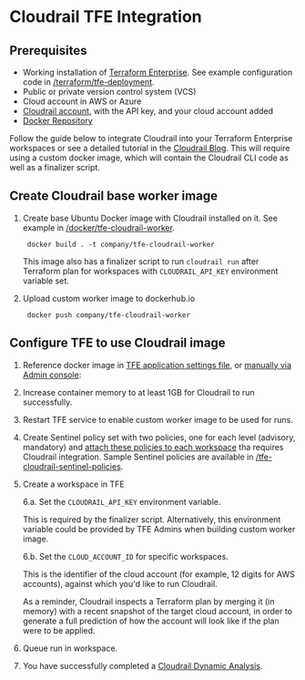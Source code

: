 # Cloudrail TFE Integration

## Prerequisites
* Working installation of [Terraform Enterprise](https://www.terraform.io/docs/enterprise/index.html). See example configuration code in [/terraform/tfe-deployment](terraform/tfe-deployment).
* Public or private version control system (VCS)
* Cloud account in AWS or Azure
* [Cloudrail account](https://web.cloudrail.app/), with the API key, and your cloud account added
* [Docker Repository](https://hub.docker.com/)

Follow the guide below to integrate Cloudrail into your Terraform Enterprise workspaces or see a detailed tutorial in the [Cloudrail Blog](https://indeni.com/blog/). This will require using a custom docker image, which will contain the Cloudrail CLI code as well as a finalizer script. 

## Create Cloudrail base worker image
1. Create base Ubuntu Docker image with Cloudrail installed on it. See example in [/docker/tfe-cloudrail-worker](docker/tfe-cloudrail-worker).

        docker build . -t company/tfe-cloudrail-worker

    This image also has a finalizer script to run `cloudrail run` after Terraform plan for workspaces with `CLOUDRAIL_API_KEY` environment variable set.
2. Upload custom worker image to dockerhub.io

        docker push company/tfe-cloudrail-worker

 
## Configure TFE to use Cloudrail image
1. Reference docker image in [TFE application settings file]((https://www.terraform.io/docs/enterprise/install/automating-the-installer.html#custom_image_tag)), or [manually via Admin console](https://www.terraform.io/docs/enterprise/install/installer.html#alternative-terraform-worker-image): 

2. Increase container memory to at least 1GB for Cloudrail to run successfully.
3. Restart TFE service to enable custom worker image to be used for runs.
4. Create Sentinel policy set with two policies, one for each level (advisory, mandatory) and [attach these policies to each workspace](https://www.terraform.io/docs/cloud/sentinel/manage-policies.html#managing-policy-sets) tha requires Cloudrail integration.  Sample Sentinel policies are available in [/tfe-cloudrail-sentinel-policies](tfe-cloudrail-sentinel-policies).
6. Create a workspace in TFE

    6.a. Set the `CLOUDRAIL_API_KEY` environment variable. 
    
    This is required by the finalizer script. Alternatively, this environment variable could be provided by TFE Admins when building custom worker image.
    
    6.b. Set the `CLOUD_ACCOUNT_ID` for specific workspaces. 
    
    This is the identifier of the cloud account (for example, 12 digits for AWS accounts), against which you'd like to run Cloudrail. 
    
    As a reminder, Cloudrail inspects a Terraform plan by merging it (in memory) with a recent snapshot of the target cloud account, in order to generate a full prediction of how the account will look like if the plan were to be applied.
5. Queue run in workspace.
6. You have successfully completed a [Cloudrail Dynamic Analysis](https://indeni.com/cloudrail/).

